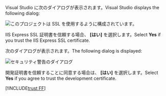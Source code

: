 <span data-ttu-id="ea046-101">Visual Studio に次のダイアログが表示されます。</span><span class="sxs-lookup"><span data-stu-id="ea046-101">Visual Studio displays the following dialog:</span></span>

![このプロジェクトは SSL を使用するように構成されています。](~/getting-started/_static/trustCert.png)

<span data-ttu-id="ea046-105">IIS Express SSL 証明書を信頼する場合、 **[はい]** を選択します。</span><span class="sxs-lookup"><span data-stu-id="ea046-105">Select **Yes** if you trust the IIS Express SSL certificate.</span></span>

<span data-ttu-id="ea046-106">次のダイアログが表示されます。</span><span class="sxs-lookup"><span data-stu-id="ea046-106">The following dialog is displayed:</span></span>

![セキュリティ警告のダイアログ](~/getting-started/_static/cert.png)

<span data-ttu-id="ea046-108">開発証明書を信頼することに同意する場合は、 **[はい]** を選択します。</span><span class="sxs-lookup"><span data-stu-id="ea046-108">Select **Yes** if you agree to trust the development certificate.</span></span>

[!INCLUDE[trust FF](~/includes/trust-ff.md)]